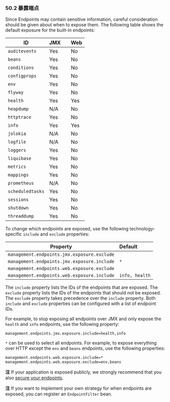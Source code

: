 ### 50.2 暴露端点

Since Endpoints may contain sensitive information, careful consideration should be given about when to expose them. The following table shows the default exposure for the built-in endpoints:

| ID | JMX　|Web|
| ---- | :----- | :----- |
|`auditevents`|Yes|No|
|`beans`|Yes|No|
|`conditions`|Yes|No|
|`configprops`|Yes|No|
|`env`|Yes|No|
|`flyway`|Yes|No|
|`health`|Yes|Yes|
|`heapdump`|N/A|No|
|`httptrace`|Yes|No|
|`info`|Yes|Yes|
|`jolokia`|N/A|No|
|`logfile`|N/A|No|
|`loggers`|Yes|No|
|`liquibase`|Yes|No|
|`metrics`|Yes|No|
|`mappings`|Yes|No|
|`prometheus`|N/A|No|
|`scheduledtasks`|Yes|No|
|`sessions`|Yes|No|
|`shutdown`|Yes|No|
|`threaddump`|Yes|No|

To change which endpoints are exposed, use the following technology-specific `include` and `exclude` properties:

| Property | Default　|
| ---- | :----- |
|`management.endpoints.jmx.exposure.exclude`||
|`management.endpoints.jmx.exposure.include`|`*`|
|`management.endpoints.web.exposure.exclude`||
|`management.endpoints.web.exposure.include`|`info, health`|

The `include` property lists the IDs of the endpoints that are exposed. The `exclude` property lists the IDs of the endpoints that should not be exposed. The `exclude` property takes precedence over the `include` property. Both `include` and `exclude` properties can be configured with a list of endpoint IDs.

For example, to stop exposing all endpoints over JMX and only expose the `health` and `info` endpoints, use the following property:
```properties
management.endpoints.jmx.exposure.include=health,info
```
`*` can be used to select all endpoints. For example, to expose everything over HTTP except the `env` and `beans` endpoints, use the following properties:
```properties
management.endpoints.web.exposure.include=*
management.endpoints.web.exposure.exclude=env,beans
```

**注** If your application is exposed publicly, we strongly recommend that you also [secure your endpoints](https://docs.spring.io/spring-boot/docs/2.0.0.RELEASE/reference/htmlsingle/#production-ready-endpoints-security).

**注** If you want to implement your own strategy for when endpoints are exposed, you can register an `EndpointFilter` bean.
